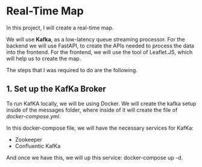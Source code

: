 # Real-Time Map
In this project, I will create a real-time map.

We will use **Kafka**, as a low-latency queue streaming processor.
For the backend we will use FastAPI, to create the APIs needed to process the data into the frontend.
For the frontend, we will use the tool of Leaflet.JS, which will help us to create the map.

The steps that I was required to do are the following.

## 1. Set up the KafKa Broker 
To run KafKA locally, we will be using Docker.
We will create the kafka setup inside of the messages folder, where inside of it will create the file of *docker-compose.yml*.

In this docker-compose file, we will have the necessary services for KafKa:
- Zookeeper
- Confluentic KafKa

And once we have this, we will up this service: docker-compose up -d. 